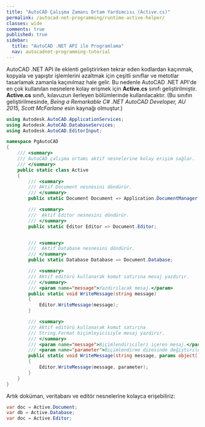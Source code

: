 ```yaml
---
title: "AutoCAD Çalışma Zamanı Ortam Yardımcısı (Active.cs)"
permalink: /autocad-net-programming/runtime-active-helper/
classes: wide
comments: true
published: true
sidebar:
  title: "AutoCAD .NET API ile Programlama"
  nav: autocadnet-programming-tutorial
---
```


AutoCAD .NET API ile eklenti geliştirirken tekrar eden kodlardan kaçınmak, kopyala ve yapıştır işlemlerini azaltmak için çeşitli sınıflar ve metotlar tasarlamak zamanla kaçınılmaz hale gelir. Bu nedenle AutoCAD .NET API'de en çok kullanılan nesnelere kolay erişmek için **Active.cs** sınıfı geliştirilmiştir. **Active.cs** sınıfı, kılavuzun ilerleyen bölümlerinde kullanılacaktır. (Bu sınıfın geliştirilmesinde, *Being a Remarkable C# .NET AutoCAD Developer, AU 2015, Scott McFarlane* esin kaynağı olmuştur.)

```c#
using Autodesk.AutoCAD.ApplicationServices;
using Autodesk.AutoCAD.DatabaseServices;
using Autodesk.AutoCAD.EditorInput;

namespace PgAutoCAD
{
    /// <summary>
    /// AutoCAD çalışma ortamı aktif nesnelerine kolay erişim sağlar.
    /// </summary>
    public static class Active
    {
        /// <summary>
        /// Aktif Document nesnesini döndürür.
        /// </summary>
        public static Document Document => Application.DocumentManager.MdiActiveDocument;

        /// <summary>
        ///  Aktif Editor nesnesini döndürür.
        /// </summary>
        public static Editor Editor => Document.Editor;


        /// <summary>
        ///  Aktif Database nesnesini döndürür.
        /// </summary>
        public static Database Database => Document.Database;

        /// <summary>
        /// Aktif editörü kullanarak komut satırına mesaj yazdırır.
        /// </summary>
        /// <param name="message">Yazdırılacak mesaj.</param>
        public static void WriteMessage(string message)
        {
            Editor.WriteMessage(message);
        }

        /// <summary>
        /// Aktif editörü kullanarak komut satırına
        /// String.Format biçimleyicisiyle mesaj yazdırır.
        /// </summary>
        /// <param name="message">Biçimlendiricileri içeren mesaj.</param>
        /// <param name="parameter">Biçimlendirme dizesinde değiştirilecek değişkenler.</param>
        public static void WriteMessage(string message, params object[] parameter)
        {
            Editor.WriteMessage(message, parameter);
        }
    }
}
```

Artık doküman, veritabanı ve editör nesnelerine kolayca erişebiliriz:

```c#
var doc = Active.Document;
var db = Active.Database;
var doc = Active.Editor;
```
